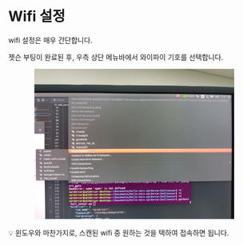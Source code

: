 # Wifi 설정

wifi 설정은 매우 간단합니다. 

젯슨 부팅이 완료된 후, 우측 상단 메뉴바에서 와이파이 기호를 선택합니다. 


<p align="center">
    <img src="./Wifi/Untitled.png" height="300">
</p>


<aside>
💡 윈도우와 마찬가지로, 스캔된 wifi 중 원하는 것을 택하여 접속하면 됩니다.

</aside>